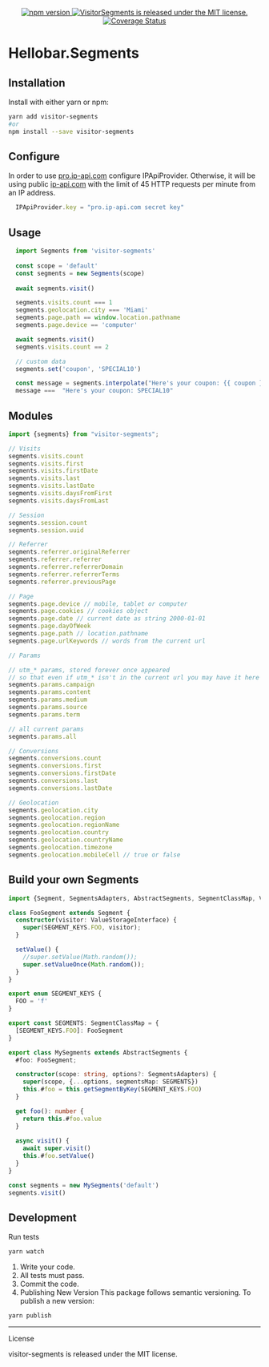 <p align="center">
  <a href="https://badge.fury.io/js/visitor-segments">
    <img src="https://badge.fury.io/js/visitor-segments.svg" alt="npm version">
  </a>
  <a href="https://github.com/facebook/jest/blob/main/LICENSE">
    <img src="https://img.shields.io/badge/license-MIT-blue.svg" alt="VisitorSegments is released under the MIT license." />
  </a>
  <a href="https://codecov.io/github/Hello-bar/visitor-segments"><img alt="Coverage Status" src="https://img.shields.io/codecov/c/github/Hello-bar/visitor-segments/main.svg?maxAge=43200"></a>
</p>

# Hellobar.Segments

## Installation

Install with either yarn or npm:

```zsh
yarn add visitor-segments
#or
npm install --save visitor-segments
```

## Configure

In order to use [pro.ip-api.com](https://pro.ip-api.com) configure IPApiProvider.
Otherwise, it will be using public [ip-api.com](https://ip-api.com) with the limit of 45 HTTP requests per minute from an IP address.

```js
  IPApiProvider.key = "pro.ip-api.com secret key"
```

## Usage

```ts  
  import Segments from 'visitor-segments'
  
  const scope = 'default'
  const segments = new Segments(scope)
  
  await segments.visit()

  segments.visits.count === 1
  segments.geolocation.city === 'Miami'
  segments.page.path == window.location.pathname
  segments.page.device == 'computer'

  await segments.visit()
  segments.visits.count == 2

  // custom data
  segments.set('coupon', 'SPECIAL10')

  const message = segments.interpolate("Here's your coupon: {{ coupon }}")
  message ===  "Here's your coupon: SPECIAL10"
```

## Modules

```ts
import {segments} from "visitor-segments";

// Visits
segments.visits.count
segments.visits.first
segments.visits.firstDate
segments.visits.last
segments.visits.lastDate
segments.visits.daysFromFirst
segments.visits.daysFromLast

// Session
segments.session.count
segments.session.uuid

// Referrer
segments.referrer.originalReferrer
segments.referrer.referrer
segments.referrer.referrerDomain
segments.referrer.referrerTerms
segments.referrer.previousPage

// Page
segments.page.device // mobile, tablet or computer
segments.page.cookies // cookies object
segments.page.date // current date as string 2000-01-01 
segments.page.dayOfWeek  
segments.page.path // location.pathname 
segments.page.urlKeywords // words from the current url  

// Params

// utm_* params, stored forever once appeared
// so that even if utm_* isn't in the current url you may have it here 
segments.params.campaign   
segments.params.content  
segments.params.medium   
segments.params.source   
segments.params.term 

// all current params  
segments.params.all 

// Conversions
segments.conversions.count 
segments.conversions.first 
segments.conversions.firstDate 
segments.conversions.last  
segments.conversions.lastDate

// Geolocation
segments.geolocation.city
segments.geolocation.region
segments.geolocation.regionName
segments.geolocation.country
segments.geolocation.countryName
segments.geolocation.timezone
segments.geolocation.mobileCell // true or false
```

## Build your own Segments

```ts
import {Segment, SegmentsAdapters, AbstractSegments, SegmentClassMap, ValueStorageInterface} from "visitor-segments";

class FooSegment extends Segment {
  constructor(visitor: ValueStorageInterface) {
    super(SEGMENT_KEYS.FOO, visitor);
  }

  setValue() {
    //super.setValue(Math.random());
    super.setValueOnce(Math.random());
  }
}

export enum SEGMENT_KEYS {
  FOO = 'f'
}

export const SEGMENTS: SegmentClassMap = {
  [SEGMENT_KEYS.FOO]: FooSegment
}

export class MySegments extends AbstractSegments {
  #foo: FooSegment;

  constructor(scope: string, options?: SegmentsAdapters) {
    super(scope, {...options, segmentsMap: SEGMENTS})
    this.#foo = this.getSegmentByKey(SEGMENT_KEYS.FOO)
  }

  get foo(): number {
    return this.#foo.value
  }
  
  async visit() {
    await super.visit()
    this.#foo.setValue()
  }
}

const segments = new MySegments('default')
segments.visit()
```


## Development

Run tests

```zsh
yarn watch
```

1. Write your code.
2. All tests must pass.
3. Commit the code.
4. Publishing New Version
This package follows semantic versioning. To publish a new version:

```zsh
yarn publish
```

----
License

visitor-segments is released under the MIT license.
